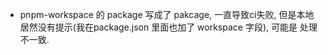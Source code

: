 * pnpm-workspace 的 package 写成了 pakcage, 一直导致ci失败, 但是本地居然没有提示(我在package.json 里面也加了 workspace 字段), 可能是 处理不一致.